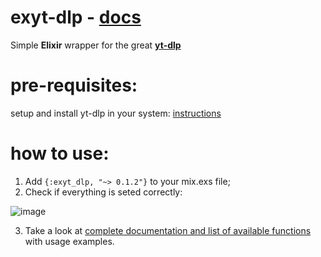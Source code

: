 # exyt-dlp - [docs](https://hexdocs.pm/exyt_dlp/Exyt.html#content)

Simple **Elixir** wrapper for the great [**yt-dlp**](https://github.com/yt-dlp/yt-dlp)

# pre-requisites:  

setup and install yt-dlp in your system: [instructions](https://github.com/yt-dlp/yt-dlp/wiki/Installation)


# how to use:  
  
1. Add `{:exyt_dlp, "~> 0.1.2"}` to your mix.exs file;
2. Check if everything is seted correctly:

![image](https://github.com/user-attachments/assets/aa1b068f-b8aa-46fc-82d3-a4da60743081)

3. Take a look at [complete documentation and list of available functions](https://hexdocs.pm/exyt_dlp/Exyt.html#content) with usage examples.


